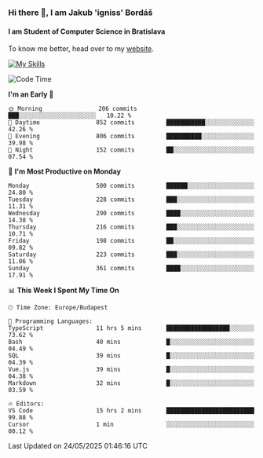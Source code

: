### Hi there 👋, I am Jakub 'igniss' Bordáš

#### I am Student of Computer Science in Bratislava
To know me better, head over to my [website](https://bordas.sk).

[![My Skills](https://skillicons.dev/icons?i=js,typescript,html,css,figma,svelte,vue,next,postgresql,nest,express,nodejs)](https://bordas.sk)


<!--START_SECTION:waka-->
![Code Time](http://img.shields.io/badge/Code%20Time-1%2C910%20hrs%2055%20mins-blue)

**I'm an Early 🐤** 

```text
🌞 Morning                206 commits         ███░░░░░░░░░░░░░░░░░░░░░░   10.22 % 
🌆 Daytime                852 commits         ███████████░░░░░░░░░░░░░░   42.26 % 
🌃 Evening                806 commits         ██████████░░░░░░░░░░░░░░░   39.98 % 
🌙 Night                  152 commits         ██░░░░░░░░░░░░░░░░░░░░░░░   07.54 % 
```
📅 **I'm Most Productive on Monday** 

```text
Monday                   500 commits         ██████░░░░░░░░░░░░░░░░░░░   24.80 % 
Tuesday                  228 commits         ███░░░░░░░░░░░░░░░░░░░░░░   11.31 % 
Wednesday                290 commits         ████░░░░░░░░░░░░░░░░░░░░░   14.38 % 
Thursday                 216 commits         ███░░░░░░░░░░░░░░░░░░░░░░   10.71 % 
Friday                   198 commits         ██░░░░░░░░░░░░░░░░░░░░░░░   09.82 % 
Saturday                 223 commits         ███░░░░░░░░░░░░░░░░░░░░░░   11.06 % 
Sunday                   361 commits         ████░░░░░░░░░░░░░░░░░░░░░   17.91 % 
```


📊 **This Week I Spent My Time On** 

```text
🕑︎ Time Zone: Europe/Budapest

💬 Programming Languages: 
TypeScript               11 hrs 5 mins       ██████████████████░░░░░░░   73.62 % 
Bash                     40 mins             █░░░░░░░░░░░░░░░░░░░░░░░░   04.49 % 
SQL                      39 mins             █░░░░░░░░░░░░░░░░░░░░░░░░   04.39 % 
Vue.js                   39 mins             █░░░░░░░░░░░░░░░░░░░░░░░░   04.38 % 
Markdown                 32 mins             █░░░░░░░░░░░░░░░░░░░░░░░░   03.59 % 

🔥 Editors: 
VS Code                  15 hrs 2 mins       █████████████████████████   99.88 % 
Cursor                   1 min               ░░░░░░░░░░░░░░░░░░░░░░░░░   00.12 % 
```


 Last Updated on 24/05/2025 01:46:16 UTC
<!--END_SECTION:waka-->
